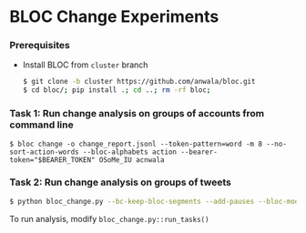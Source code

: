 # BLOC Change Experiments
### Prerequisites

* Install BLOC from `cluster` branch
  ```bash
  $ git clone -b cluster https://github.com/anwala/bloc.git
  $ cd bloc/; pip install .; cd ..; rm -rf bloc;
  ```

### Task 1: Run change analysis on groups of accounts from command line

```
$ bloc change -o change_report.jsonl --token-pattern=word -m 8 --no-sort-action-words --bloc-alphabets action --bearer-token="$BEARER_TOKEN" OSoMe_IU acnwala
```

### Task 2: Run change analysis on groups of tweets

```bash
$ python bloc_change.py --bc-keep-bloc-segments --add-pauses --bloc-model=word --tweets-path=../datasets --task evaluate rtbust
```

To run analysis, modify `bloc_change.py::run_tasks()`